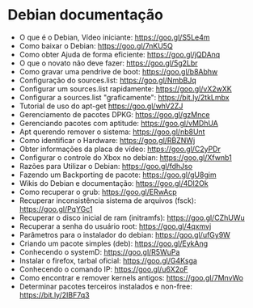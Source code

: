 # Debian documentação 

* O que é o Debian, Vídeo iniciante: https://goo.gl/S5Le4m
* Como baixar o Debian: https://goo.gl/7nKU5Q
* Como obter Ajuda de forma eficiente: https://goo.gl/jQDAnq
* O que o novato não deve fazer: https://goo.gl/5g2Lbr
* Como gravar uma pendrive de boot: https://goo.gl/b8Abhw
* Configuração do sources.list: https://goo.gl/NmbBJq
* Configurar um sources.list rapidamente: https://goo.gl/vX2wXK
* Configurar a sources.list "graficamente": https://bit.ly/2tkLmbx
* Tutorial de uso do apt-get https://goo.gl/whV2ZJ
* Gerenciamento de pacotes DPKG: https://goo.gl/gzMnce
* Gerenciando pacotes com aptitude: https://goo.gl/vMDhUA
* Apt querendo remover o sistema: https://goo.gl/nb8Unt
* Como identificar o Hardware: https://goo.gl/RBZNWj
* Obter informações da placa de vídeo: https://goo.gl/C2yPDr
* Configurar o controle do Xbox no debian: https://goo.gl/Xfwnb1
* Razões para Utilizar o Debian: https://goo.gl/fdhJso
* Fazendo um Backporting de pacote: https://goo.gl/gU8gim
* Wikis do Debian e documentação: https://goo.gl/4Dl2Ok
* Como recuperar o grub: https://goo.gl/ERwAcp
* Recuperar inconsistência sistema de arquivos (fsck): https://goo.gl/PqYGc1
* Recuperar o disco inicial de ram (initramfs): https://goo.gl/CZhUWu
* Recuperar a senha do usuário root: https://goo.gl/4qxmvj
* Parâmetros para o instalador do debian: https://goo.gl/ufGy9W
* Criando um pacote simples (deb): https://goo.gl/EykAng
* Conhecendo o systemD: https://goo.gl/R5WuPa
* Instalar o firefox, tarbal oficial: https://goo.gl/G4Ksga
* Conhecendo o comando IP: https://goo.gl/u6X2oF
* Como encontrar e remover kernels antigos: https://goo.gl/7MnvWo
* Determinar pacotes terceiros instalados e non-free: https://bit.ly/2IBF7q3
